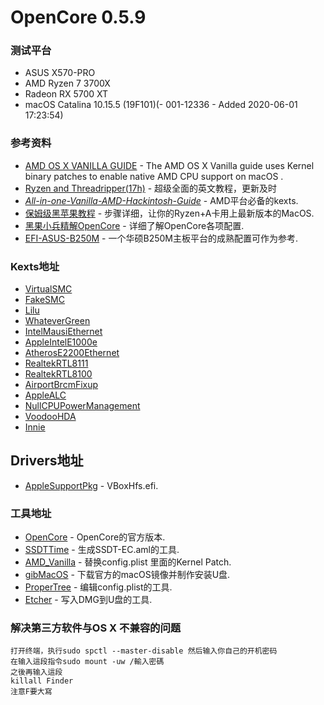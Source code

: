 # OpenCore 0.5.9

### 测试平台 

* ASUS X570-PRO 
* AMD Ryzen 7 3700X 
* Radeon RX 5700 XT
* macOS Catalina 10.15.5 (19F101)(- 001-12336 - Added 2020-06-01 17:23:54)

### 参考资料

* [AMD OS X VANILLA GUIDE](https://vanilla.amd-osx.com/) - The AMD OS X Vanilla guide uses Kernel binary patches to enable native AMD CPU support on macOS .
* [Ryzen and Threadripper(17h)](https://dortania.github.io/OpenCore-Desktop-Guide/AMD/zen.html) - 超级全面的英文教程，更新及时
* [_All-in-one-Vanilla-AMD-Hackintosh-Guide_](https://github.com/doesprintfwork/All-in-one-Vanilla-AMD-Hackintosh-Guide/blob/master/prerequisites/get-started/gathering-kexts.md) - AMD平台必备的kexts.
* [保姆级黑苹果教程](https://zhuanlan.zhihu.com/p/135387622) - 步骤详细，让你的Ryzen+A卡用上最新版本的MacOS.
* [黑果小兵精解OpenCore](https://blog.daliansky.net/OpenCore-BootLoader.html) - 详细了解OpenCore各项配置.
* [EFI-ASUS-B250M](https://github.com/lichongjia/EFI-ASUS-B250M/releases) - 一个华硕B250M主板平台的成熟配置可作为参考.

### Kexts地址

* [VirtualSMC](https://github.com/acidanthera/VirtualSMC)
* [FakeSMC](https://github.com/RehabMan/OS-X-FakeSMC-kozlek)
* [Lilu](https://github.com/acidanthera/Lilu)
* [WhateverGreen](https://github.com/acidanthera/WhateverGreen)
* [IntelMausiEthernet](https://github.com/Mieze/IntelMausiEthernet)
* [AppleIntelE1000e](https://github.com/chris1111/AppleIntelE1000e)
* [AtherosE2200Ethernet](https://github.com/Mieze/AtherosE2200Ethernet)
* [RealtekRTL8111](https://github.com/Mieze/RTL8111_driver_for_OS_X)
* [RealtekRTL8100](https://github.com/Mieze/RealtekRTL8100)
* [AirportBrcmFixup](https://github.com/acidanthera/AirportBrcmFixup)
* [AppleALC](https://github.com/acidanthera/AppleALC)
* [NullCPUPowerManagement](https://github.com/corpnewt/NullCPUPowerManagement)
* [VoodooHDA](https://sourceforge.net/p/voodoohda/code/HEAD/tree/)
* [Innie](https://forums.macrumors.com/threads/innie-a-fix-for-pci-drives-seen-as-external.2136229/)

## Drivers地址
* [AppleSupportPkg](https://github.com/acidanthera/AppleSupportPkg) - VBoxHfs.efi.

### 工具地址

* [OpenCore](https://github.com/acidanthera/OpenCorePkg) - OpenCore的官方版本.
* [SSDTTime](https://github.com/corpnewt/SSDTTime) - 生成SSDT-EC.aml的工具.
* [AMD_Vanilla](https://github.com/AMD-OSX/AMD_Vanilla) - 替换config.plist 里面的Kernel Patch.
* [gibMacOS](https://github.com/corpnewt/gibMacOS) - 下载官方的macOS镜像并制作安装U盘.
* [ProperTree](https://github.com/corpnewt/ProperTree) - 编辑config.plist的工具.
* [Etcher](https://www.balena.io/etcher/) - 写入DMG到U盘的工具.


### 解决第三方软件与OS X 不兼容的问题

```
打开终端，执行sudo spctl --master-disable 然后输入你自己的开机密码
在输入這段指令sudo mount -uw /輸入密碼
之後再输入這段
killall Finder
注意F要大寫
```
